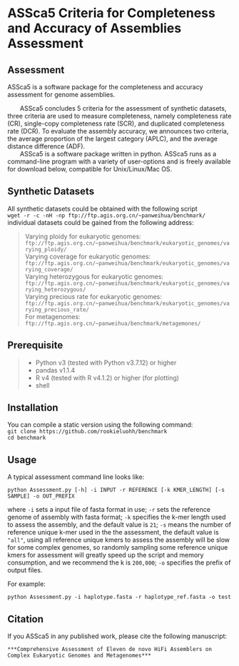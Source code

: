 # ASSca5 Criteria for Completeness and Accuracy of Assemblies Assessment
## Assessment
ASSca5 is a software package for the completeness and accuracy assessment for genome assemblies.  

&ensp;&ensp;&ensp;&ensp;ASSca5 concludes 5 criteria for the assessment of synthetic datasets, three criteria are used to measure completeness, namely completeness rate (CR), single-copy completeness rate (SCR), and duplicated completeness rate (DCR). To evaluate the assembly accuracy, we announces two criteria, the average proportion of the largest category (APLC), and the average distance difference (ADF).   
&ensp;&ensp;&ensp;&ensp;ASSca5 is a software package written in python. ASSca5 runs as a command-line program with a variety of user-options and is freely available for download below, compatible for Unix/Linux/Mac OS.  

## Synthetic Datasets
All synthetic datasets could be obtained with the following script  
``` wget -r -c -nH -np ftp://ftp.agis.org.cn/~panweihua/benchmark/ ```  
individual datasets could be gained from the following address:  
> Varying ploidy for eukaryotic genomes:  
``` ftp://ftp.agis.org.cn/~panweihua/benchmark/eukaryotic_genomes/varying_ploidy/ ```  
Varying coverage for eukaryotic genomes:  
``` ftp://ftp.agis.org.cn/~panweihua/benchmark/eukaryotic_genomes/varying_coverage/ ```  
Varying heterozygous for eukaryotic genomes:  
``` ftp://ftp.agis.org.cn/~panweihua/benchmark/eukaryotic_genomes/varying_heterozygous/ ```  
Varying precious rate for eukaryotic genomes:  
``` ftp://ftp.agis.org.cn/~panweihua/benchmark/eukaryotic_genomes/varying_precious_rate/ ```  
For metagenomes:  
``` ftp://ftp.agis.org.cn/~panweihua/benchmark/metagemones/ ```  

## Prerequisite
> * Python v3 (tested with Python v3.7.12) or higher
> * pandas v1.1.4
> * R v4 (tested with R v4.1.2) or higher (for plotting)
> * shell

## Installation
You can compile a static version using the following command:  
``` git clone https://github.com/rookieluohh/benchmark ```  
``` cd benchmark ``` 

## Usage
A typical assessment command line looks like:  

    python Assessment.py [-h] -i INPUT -r REFERENCE [-k KMER_LENGTH] [-s SAMPLE] -o OUT_PREFIX  

where `-i` sets a input file of fasta format in use; `-r` sets the reference genome of assembly with fasta format; `-k` specifies the k-mer length used to assess the assembly, and the default value is `21`; `-s` means the number of reference unique k-mer used in the the assessment, the default value is `"all"`, using all reference unique kmers to assess the assembly will be slow for some complex genomes, so randomly sampling some reference unique kmers for assessment will greatly speed up the script and memory consumption, and we recommend the k is `200,000`; `-o` specifies the prefix of output files. 

For example:  

    python Assessment.py -i haplotype.fasta -r haplotype_ref.fasta -o test 

## Citation
If you ASSca5 in any published work, please cite the following manuscript:  

    ***Comprehensive Assessment of Eleven de novo HiFi Assemblers on Complex Eukaryotic Genomes and Metagenomes***

